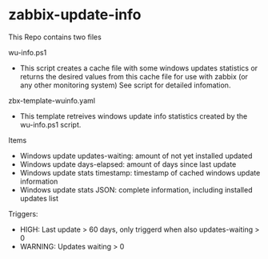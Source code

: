 # zabbix-update-info
This Repo contains two files

wu-info.ps1
- This script creates a cache file with some windows updates statistics or returns the desired values from this cache file for use with zabbix (or any other monitoring system) See script for detailed infomation.

zbx-template-wuinfo.yaml
- This template retreives windows update info statistics created by the wu-info.ps1 script.

Items 
- Windows update updates-waiting: amount of not yet installed updated
- Windows update days-elapsed: amount of days since last update
- Windows update stats timestamp: timestamp of cached windows update information
- Windows update stats JSON: complete information, including installed updates list

Triggers:
- HIGH: Last update > 60 days, only triggerd when also updates-waiting > 0
- WARNING: Updates waiting > 0
